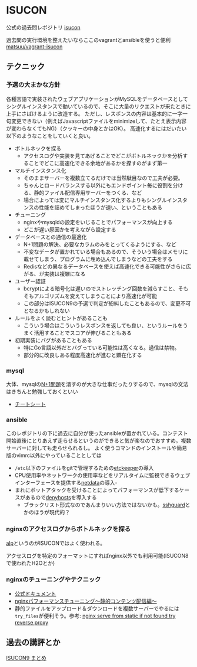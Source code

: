 # ISUCON
公式の過去問レポジトリ
[isucon](https://github.com/isucon)


過去問の実行環境を整えたいならここのvagrantとansibleを使うと便利
[matsuu/vagrant-isucon](https://github.com/matsuu/vagrant-isucon)

## テクニック
### 予選の大まかな方針
各種言語で実装されたウェブアプリケーションがMySQLをデータベースとしてシングルインスタンスで動いているので、そこに大量のリクエストが来たときに上手にさばけるように改造する。
ただし、レスポンスの内容は基本的に一字一句変更できない（例えばJavascriptファイルをminimizeして、たとえ表示内容が変わらなくてもNG）（クッキーの中身とかはOK）。
高速化するにはだいたい以下のようなことをしていくと良い。

- ボトルネックを探る
  - アクセスログや実装を見てあげることでどこがボトルネックかを分析することでどこに高速化できる余地があるかを探すのがまず第一
- マルチインスタンス化
  - そのままサーバーを複数立てるだけでは当然駄目なので工夫が必要。
  - ちゃんとロードバランスする以外にもエンドポイント毎に役割を分ける、静的ファイル配信専用サーバーをつくる、など
  - 場合によっては変にマルチインスタンス化するよりもシングルインスタンスの性能を詰めてしまったほうが速い、ということもある
- チューニング
  - nginxやmysqldの設定をいじることでパフォーマンスが向上する
  - どこが遅い原因かを考えながら設定する
- データベースとの通信の最適化
  - N+1問題の解決、必要なカラムのみをとってくるようにする、など
  - 不変なデータが置かれている場合もあるので、そういう場合はメモリに載せてしまう、プログラムに埋め込んでしまうなどの工夫をする
  - Redisなどの異なるデータベースを使えば高速化できる可能性がさらに広がる、が実装は複雑になる
- ユーザー認証
  - bcryptによる暗号化は遅いのでストレッチング回数を減らすこと、そもそもアルゴリズムを変えてしまうことにより高速化が可能
  - この部分はISUCON9の予選で判定が紛糾したこともあるので、変更不可となるかもしれない
- ルールをよく読むとヒントがあることも
  - こういう場合はこういうレスポンスを返しても良い、というルールをうまく活用することでスコアが伸びることもある
- 初期実装にバグがあることもある
  - 特にGo言語以外だとバグっている可能性は高くなる。過信は禁物。
  - 部分的に改良しある程度高速化が進むと顕在化する

### mysql
大体、mysqlの[N+1問題](https://www.techscore.com/blog/2012/12/25/rails%E3%83%A9%E3%82%A4%E3%83%96%E3%83%A9%E3%83%AA%E7%B4%B9%E4%BB%8B-n1%E5%95%8F%E9%A1%8C%E3%82%92%E6%A4%9C%E5%87%BA%E3%81%99%E3%82%8B%E3%80%8Cbullet%E3%80%8D/)を潰すのが大きな仕事だったりするので、mysqlの文法はきちんと勉強しておくといい
- [チートシート](https://www.mysqltutorial.org/mysql-cheat-sheet.aspx)

### ansible
このレポジトリの下に過去に自分が使ったansibleが置かれている。コンテスト開始直後にとりあえず走らせるというのができると気が楽なのでおすすめ。複数サーバーに対しても走らせられるし。
よく使うコマンドのインストールや簡易版のvimrc以外にやっていることとしては

- `/etc`以下のファイルをgitで管理するための[etckeeper](https://wiki.archlinux.jp/index.php/Etckeeper)の導入
- CPU使用率やネットワークの使用率などをリアルタイムに監視できるウェブインターフェースを提供する[netdata](https://github.com/netdata/netdata)の導入-
- まれにボットアタックを受けることによってパフォーマンスが低下するケースがあるので[denyhosts](http://denyhosts.sourceforge.net/)を導入する
  - ブラックリスト形式なのであんまりいい方法ではないかも。[sshguard](https://wiki.archlinux.jp/index.php/Sshguard)とかのほうが現代的？



### nginxのアクセスログからボトルネックを探る
[alp](https://github.com/tkuchiki/alp)というのがISUCONではよく使われる。

アクセスログを特定のフォーマットにすればnginx以外でも利用可能(ISUCON8で使われたH2Oとか)

### nginxのチューニングやテクニック
- [公式ドキュメント](https://nginx.org/en/docs/)
- [nginxパフォーマンスチューニング〜静的コンテンツ配信編〜](https://qiita.com/cubicdaiya/items/2763ba2240476ab1d9dd)
- 静的ファイルをアップロード＆ダウンロードを複数サーバーでやるには`try_files`が便利そう。参考: [nginx serve from static if not found try reverse proxy](https://stackoverflow.com/questions/28572392/nginx-serve-from-static-if-not-found-try-reverse-proxy/28578419)



## 過去の講評とか
[ISUCON9 まとめ](http://isucon.net/archives/53570241.html)
